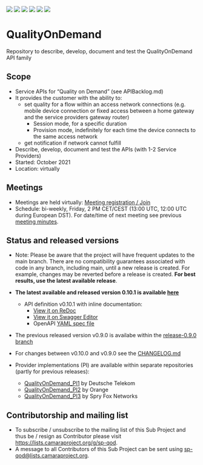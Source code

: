 <a href="https://github.com/camaraproject/QualityOnDemand/commits/" title="Last Commit"><img src="https://img.shields.io/github/last-commit/camaraproject/QualityOnDemand?style=plastic"></a>
<a href="https://github.com/camaraproject/QualityOnDemand/issues" title="Open Issues"><img src="https://img.shields.io/github/issues/camaraproject/QualityOnDemand?style=plastic"></a>
<a href="https://github.com/camaraproject/QualityOnDemand/pulls" title="Open Pull Requests"><img src="https://img.shields.io/github/issues-pr/camaraproject/QualityOnDemand?style=plastic"></a>
<a href="https://github.com/camaraproject/QualityOnDemand/graphs/contributors" title="Contributors"><img src="https://img.shields.io/github/contributors/camaraproject/QualityOnDemand?style=plastic"></a>
<a href="https://github.com/camaraproject/QualityOnDemand" title="Repo Size"><img src="https://img.shields.io/github/repo-size/camaraproject/QualityOnDemand?style=plastic"></a>
<a href="https://github.com/camaraproject/QualityOnDemand/blob/main/documentation/LICENSE.APACHE2.0" title="License"><img src="https://img.shields.io/badge/License-Apache%202.0-green.svg?style=plastic"></a>

# QualityOnDemand

Repository to describe, develop, document and test the QualityOnDemand API family

## Scope

* Service APIs for “Quality on Demand” (see APIBacklog.md)
* It provides the customer with the ability to:  
  * set quality for a flow within an access network connections (e.g. mobile device connection or fixed access between a home gateway and the service providers gateway router)
      * Session mode, for a specific duration
      * Provision mode, indefinitely for each time the device connects to the same access network
  * get notification if network cannot fulfill  
* Describe, develop, document and test the APIs (with 1-2 Service Providers)  
* Started: October 2021
* Location: virtually  

## Meetings

* Meetings are held virtually: [Meeting registration / Join](https://zoom-lfx.platform.linuxfoundation.org/meeting/94112812156?password=f238d6af-c959-48d7-a862-abdb3c648e40)
* Schedule: bi-weekly, Friday, 2 PM CET/CEST (13:00 UTC, 12:00 UTC during European DST). For date/time of next meeting see previous [meeting minutes](https://wiki.camaraproject.org/display/CAM/Quality+on+Demand+Meeting+Minutes).

## Status and released versions

* Note: Please be aware that the project will have frequent updates to the main branch. There are no compatibility guarantees associated with code in any branch, including main, until a new release is created. For example, changes may be reverted before a release is created. **For best results, use the latest available release**.

* **The latest available and released version 0.10.1 is available [here](https://github.com/camaraproject/QualityOnDemand/tree/release-0.10.1)**
  - API definition v0.10.1 with inline documentation:
    - [View it on ReDoc](https://redocly.github.io/redoc/?url=https://raw.githubusercontent.com/camaraproject/QualityOnDemand/release-0.10.1/code/API_definitions/qod-api.yaml&nocors)
    - [View it on Swagger Editor](https://editor.swagger.io/?url=https://raw.githubusercontent.com/camaraproject/QualityOnDemand/release-0.10.1/code/API_definitions/qod-api.yaml)
    - OpenAPI [YAML spec file](https://github.com/camaraproject/QualityOnDemand/blob/release-0.10.1/code/API_definitions/qod-api.yaml)
   
* The previous released version v0.9.0 is availabe within the [release-0.9.0 branch](https://github.com/camaraproject/QualityOnDemand/tree/release-0.9.0)
* For changes between v0.10.0 and v0.9.0 see the [CHANGELOG.md](https://github.com/camaraproject/QualityOnDemand/blob/main/CHANGELOG.md)
  
* Provider implementations (PI) are available within separate repositories (partly for previous releases):

  * [QualityOnDemand_PI1](https://github.com/camaraproject/QualityOnDemand_PI1) by Deutsche Telekom
  * [QualityOnDemand_PI2](https://github.com/camaraproject/QualityOnDemand_PI2) by Orange
  * [QualityOnDemand_PI3](https://github.com/camaraproject/QualityOnDemand_PI3) by Spry Fox Networks

## Contributorship and mailing list

* To subscribe / unsubscribe to the mailing list of this Sub Project and thus be / resign as Contributor please visit <https://lists.camaraproject.org/g/sp-qod>.
* A message to all Contributors of this Sub Project can be sent using <sp-qod@lists.camaraproject.org>.

